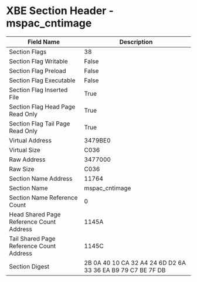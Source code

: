 # XBE Section Header - mspac_cntimage

| Field Name | Description |
|---|---|
| Section Flags | 38 |
| Section Flag Writable | False |
| Section Flag Preload | False |
| Section Flag Executable | False |
| Section Flag Inserted File | True |
| Section Flag Head Page Read Only | True |
| Section Flag Tail Page Read Only | True |
| Virtual Address | 3479BE0 |
| Virtual Size | C036 |
| Raw Address | 3477000 |
| Raw Size | C036 |
| Section Name Address | 11764 |
| Section Name | mspac_cntimage |
| Section Name Reference Count | 0 |
| Head Shared Page Reference Count Address | 1145A |
| Tail Shared Page Reference Count Address | 1145C |
| Section Digest | 2B 0A 40 10 CA 32 A4 24 6D D2 6A 33 36 EA B9 79 C7 BE 7F DB |
